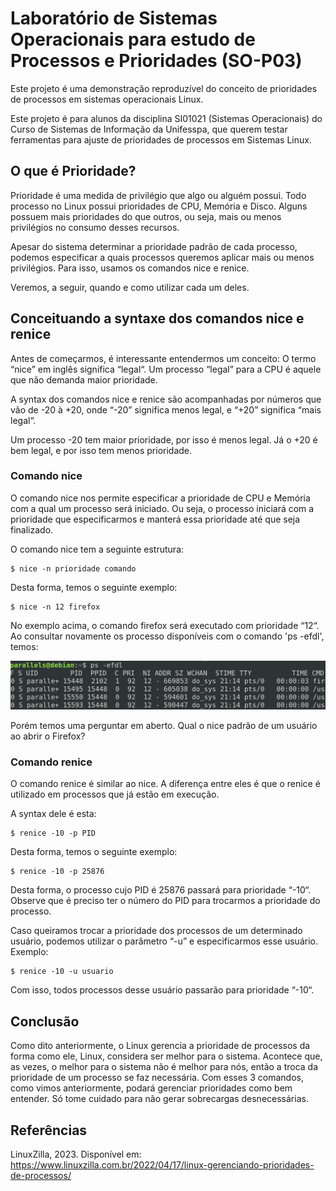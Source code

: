 # Laboratório de Sistemas Operacionais para estudo de Processos e Prioridades (SO-P03)

Este projeto é uma demonstração reproduzível do conceito de prioridades de processos em sistemas operacionais Linux.

Este projeto é para alunos da disciplina SI01021 (Sistemas Operacionais) do Curso de Sistemas de Informação da Unifesspa, que querem testar ferramentas para ajuste de prioridades de processos em Sistemas Linux.

## O que é Prioridade? 

Prioridade é uma medida de privilégio que algo ou alguém possui. Todo processo no Linux possui prioridades de CPU, Memória e Disco. Alguns possuem mais prioridades do que outros, ou seja, mais ou menos privilégios no consumo desses recursos.

Apesar do sistema determinar a prioridade padrão de cada processo, podemos especificar a quais processos queremos aplicar mais ou menos privilégios. Para isso, usamos os comandos nice e renice.

Veremos, a seguir, quando e como utilizar cada um deles.

## Conceituando a syntaxe dos comandos nice e renice

Antes de começarmos, é interessante entendermos um conceito: O termo “nice” em inglês significa “legal“. Um processo “legal” para a CPU é aquele que não demanda maior prioridade.

A syntax dos comandos nice e renice são acompanhadas por números que vão de -20 à +20, onde “-20” significa menos legal, e “+20” significa “mais legal“. 

Um processo -20 tem maior prioridade, por isso é menos legal. Já o +20 é bem legal, e por isso tem menos prioridade.

### Comando nice

O comando nice nos permite especificar a prioridade de CPU e Memória com a qual um processo será iniciado. Ou seja, o processo iniciará com a prioridade que especificarmos e manterá essa prioridade até que seja finalizado.

O comando nice tem a seguinte estrutura:

    $ nice -n prioridade comando

Desta forma, temos o seguinte exemplo:

    $ nice -n 12 firefox

No exemplo acima, o comando firefox será executado com prioridade “12“. Ao consultar novamente os processo disponíveis com o comando 'ps -efdl', temos:

![Imagem1](/Imagem1.png)

Porém temos uma perguntar em aberto. Qual o nice padrão de um usuário ao abrir o Firefox?

### Comando renice

O comando renice é similar ao nice. A diferença entre eles é que o renice é utilizado em processos que já estão em execução.

A syntax dele é esta:

    $ renice -10 -p PID

Desta forma, temos o seguinte exemplo:

    $ renice -10 -p 25876

Desta forma, o processo cujo PID é 25876 passará para prioridade “-10“. Observe que é preciso ter o número do PID para trocarmos a prioridade do processo.

Caso queiramos trocar a prioridade dos processos de um determinado usuário, podemos utilizar o parâmetro “-u” e especificarmos esse usuário. Exemplo:

    $ renice -10 -u usuario

Com isso, todos processos desse usuário passarão para prioridade “-10“.

## Conclusão

Como dito anteriormente, o Linux gerencia a prioridade de processos da forma como ele, Linux, considera ser melhor para o sistema. Acontece que, as vezes, o melhor para o sistema não é melhor para nós, então a troca da prioridade de um processo se faz necessária. Com esses 3 comandos, como vimos anteriormente, podará gerenciar prioridades como bem entender. Só tome cuidado para não gerar sobrecargas desnecessárias.

## Referências

LinuxZilla, 2023. Disponível em: https://www.linuxzilla.com.br/2022/04/17/linux-gerenciando-prioridades-de-processos/


